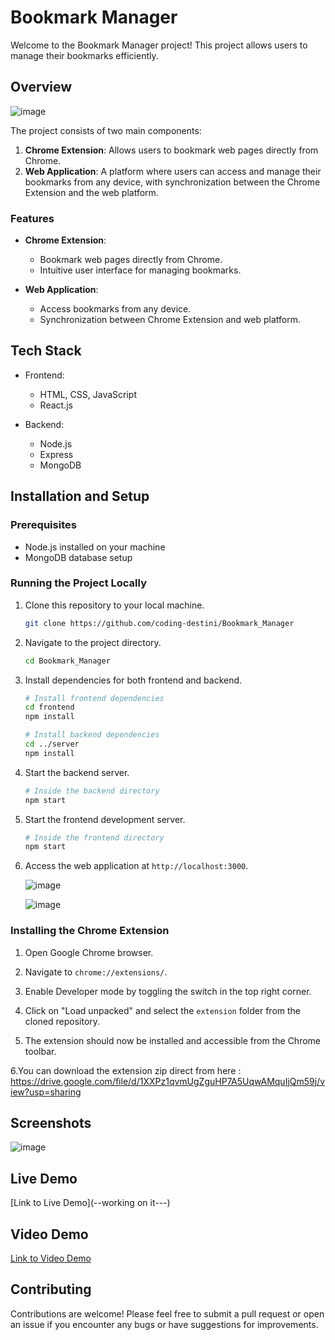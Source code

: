 # Bookmark Manager

Welcome to the Bookmark Manager project! This project allows users to manage their bookmarks efficiently.

## Overview

 ![image](https://github.com/coding-destini/Bookmark_Manager/assets/91196237/9dc01d4e-7bb7-4efc-8d86-2812f4d2f179)

The project consists of two main components:
1. **Chrome Extension**: Allows users to bookmark web pages directly from Chrome.
2. **Web Application**: A platform where users can access and manage their bookmarks from any device, with synchronization between the Chrome Extension and the web platform.

### Features
- **Chrome Extension**:
  - Bookmark web pages directly from Chrome.
  - Intuitive user interface for managing bookmarks.

- **Web Application**:
  - Access bookmarks from any device.
  - Synchronization between Chrome Extension and web platform.

## Tech Stack

- Frontend:
  - HTML, CSS, JavaScript
  - React.js

- Backend:
  - Node.js
  - Express
  - MongoDB

## Installation and Setup

### Prerequisites
- Node.js installed on your machine
- MongoDB database setup

### Running the Project Locally
1. Clone this repository to your local machine.
   ```bash
   git clone https://github.com/coding-destini/Bookmark_Manager
   ```

2. Navigate to the project directory.
   ```bash
   cd Bookmark_Manager
   ```

3. Install dependencies for both frontend and backend.
   ```bash
   # Install frontend dependencies
   cd frontend
   npm install
   
   # Install backend dependencies
   cd ../server
   npm install
   ```

4. Start the backend server.
   ```bash
   # Inside the backend directory
   npm start
   ```

5. Start the frontend development server.
   ```bash
   # Inside the frontend directory
   npm start
   ```

6. Access the web application at `http://localhost:3000`.

   ![image](https://github.com/coding-destini/Bookmark_Manager/assets/91196237/9dc01d4e-7bb7-4efc-8d86-2812f4d2f179)

   ![image](https://github.com/coding-destini/Bookmark_Manager/assets/91196237/bcbfd838-ef71-475d-a464-c639d5c6d491)



### Installing the Chrome Extension
1. Open Google Chrome browser.

2. Navigate to `chrome://extensions/`.

3. Enable Developer mode by toggling the switch in the top right corner.

4. Click on "Load unpacked" and select the `extension` folder from the cloned repository.

5. The extension should now be installed and accessible from the Chrome toolbar.

6.You can download the extension zip direct from here : https://drive.google.com/file/d/1XXPz1qvmUgZguHP7A5UqwAMquIjQm59j/view?usp=sharing

## Screenshots

![image](https://github.com/coding-destini/Bookmark_Manager/assets/91196237/8217359c-29d9-434d-8e3b-18e1db8a35c1)


## Live Demo

[Link to Live Demo](--working on it---)

## Video Demo

[Link to Video Demo](https://drive.google.com/file/d/1RsJS1BtbDcYeFbobwbPo3J_vGvGJ5STi/view?usp=sharing)

## Contributing

Contributions are welcome! Please feel free to submit a pull request or open an issue if you encounter any bugs or have suggestions for improvements.
